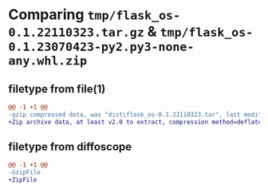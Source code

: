 # Comparing `tmp/flask_os-0.1.22110323.tar.gz` & `tmp/flask_os-0.1.23070423-py2.py3-none-any.whl.zip`

## filetype from file(1)

```diff
@@ -1 +1 @@
-gzip compressed data, was "dist\flask_os-0.1.22110323.tar", last modified: Thu Nov  3 15:24:58 2022, max compression
+Zip archive data, at least v2.0 to extract, compression method=deflate
```

## filetype from diffoscope

```diff
@@ -1 +1 @@
-GzipFile
+ZipFile
```

